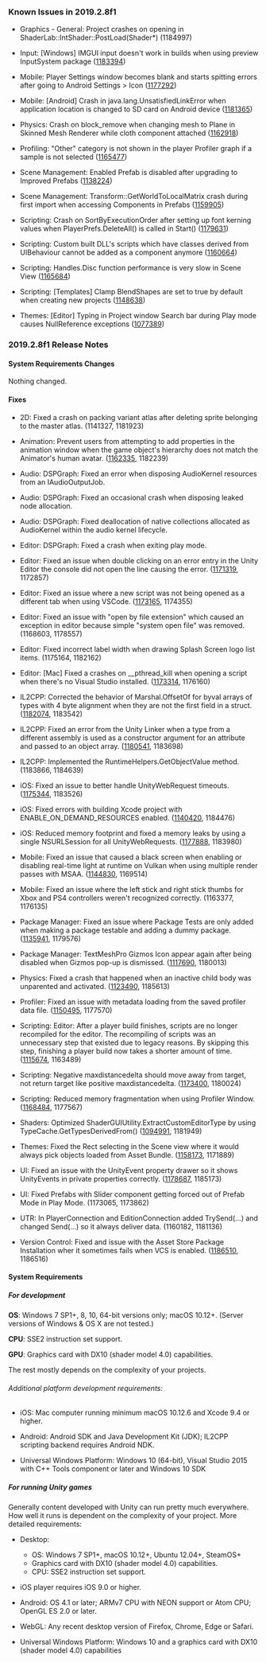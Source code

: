 ### Known Issues in 2019.2.8f1

*   Graphics - General: Project crashes on opening in ShaderLab::IntShader::PostLoad(Shader\*) (1184997)
    
*   Input: \[Windows\] IMGUI input doesn't work in builds when using preview InputSystem package ([1183394](https://issuetracker.unity3d.com/issues/imgui-input-doesnt-work-in-builds-when-using-preview-inputsystem-package))
    
*   Mobile: Player Settings window becomes blank and starts spitting errors after going to Android Settings > Icon ([1177292](https://issuetracker.unity3d.com/issues/player-settings-window-becomes-blank-and-starts-spitting-errors-after-going-to-android-settings-icon))
    
*   Mobile: \[Android\] Crash in java.lang.UnsatisfiedLinkError when application location is changed to SD card on Android device ([1181365](https://issuetracker.unity3d.com/issues/android-crash-in-java-dot-lang-dot-unsatisfiedlinkerror-when-application-location-is-changed-to-sd-card-on-android-device))
    
*   Physics: Crash on block\_remove when changing mesh to Plane in Skinned Mesh Renderer while cloth component attached ([1162918](https://issuetracker.unity3d.com/issues/crash-on-block-remove-when-changing-mesh-to-plane-in-skinned-mesh-renderer-while-cloth-component-attached))
    
*   Profiling: "Other" category is not shown in the player Profiler graph if a sample is not selected ([1165477](https://issuetracker.unity3d.com/issues/other-category-is-not-shown-in-the-player-profiler-graph-if-a-sample-is-not-selected))
    
*   Scene Management: Enabled Prefab is disabled after upgrading to Improved Prefabs ([1138224](https://issuetracker.unity3d.com/issues/enabled-prefab-is-disabled-after-upgrading-to-improved-prefabs))
    
*   Scene Management: Transform::GetWorldToLocalMatrix crash during first import when accessing Components in Prefabs ([1159905](https://issuetracker.unity3d.com/issues/transform-getworldtolocalmatrix-crash-during-first-import-when-accessing-components-in-prefabs))
    
*   Scripting: Crash on SortByExecutionOrder after setting up font kerning values when PlayerPrefs.DeleteAll() is called in Start() ([1179631](https://issuetracker.unity3d.com/issues/crash-on-sortbyexecutionorder-after-setting-up-font-kerning-values-when-playerprefs-dot-deleteall-is-called-in-start))
    
*   Scripting: Custom built DLL's scripts which have classes derived from UIBehaviour cannot be added as a component anymore ([1160664](https://issuetracker.unity3d.com/issues/custom-built-dlls-that-have-scripts-which-have-classes-derived-from-uibehaviour-cannot-be-added-as-a-component-anymore))
    
*   Scripting: Handles.Disc function performance is very slow in Scene View ([1165684](https://issuetracker.unity3d.com/issues/handles-dot-disc-function-performance-is-very-slow-in-scene-view))
    
*   Scripting: \[Templates\] Clamp BlendShapes are set to true by default when creating new projects ([1148638](https://issuetracker.unity3d.com/issues/templates-clamp-blendshapes-are-set-to-true-by-default-when-creating-new-projects))
    
*   Themes: \[Editor\] Typing in Project window Search bar during Play mode causes NullReference exceptions ([1077389](https://issuetracker.unity3d.com/issues/editor-typing-in-project-window-search-bar-during-play-mode-causes-nullreference-exceptions))
    

### 2019.2.8f1 Release Notes

#### System Requirements Changes

Nothing changed.

#### Fixes

*   2D: Fixed a crash on packing variant atlas after deleting sprite belonging to the master atlas. (1141327, 1181923)
    
*   Animation: Prevent users from attempting to add properties in the animation window when the game object's hierarchy does not match the Animator's human avatar. ([1162335](https://issuetracker.unity3d.com/issues/animation-failing-to-add-animation-property-to-the-parent-of-a-rigged-character), 1182239)
    
*   Audio: DSPGraph: Fixed an error when disposing AudioKernel resources from an IAudioOutputJob.
    
*   Audio: DSPGraph: Fixed an occasional crash when disposing leaked node allocation.
    
*   Audio: DSPGraph: Fixed deallocation of native collections allocated as AudioKernel within the audio kernel lifecycle.
    
*   Editor: DSPGraph: Fixed a crash when exiting play mode.
    
*   Editor: Fixed an issue when double clicking on an error entry in the Unity Editor the console did not open the line causing the error. ([1171319](https://issuetracker.unity3d.com/issues/mac-vscode-editor-vscode-does-not-show-the-error-line-when-double-clicking-on-the-error-entry-in-unity-editor-console), 1172857)
    
*   Editor: Fixed an issue where a new script was not being opened as a different tab when using VSCode. ([1173165](https://issuetracker.unity3d.com/issues/mac-a-new-script-is-not-being-opened-as-a-different-tab-when-using-vscode), 1174355)
    
*   Editor: Fixed an issue with "open by file extension" which caused an exception in editor because simple "system open file" was removed. (1168603, 1178557)
    
*   Editor: Fixed incorrect label width when drawing Splash Screen logo list items. (1175164, 1182162)
    
*   Editor: \[Mac\] Fixed a crashes on \_\_pthread\_kill when opening a script when there's no Visual Studio installed. ([1173314](https://issuetracker.unity3d.com/issues/mac-crashes-on-pthread-kill-when-opening-a-script-when-theres-no-visual-studio-installed), 1176160)
    
*   IL2CPP: Corrected the behavior of Marshal.OffsetOf for byval arrays of types with 4 byte alignment when they are not the first field in a struct. ([1182074](https://issuetracker.unity3d.com/issues/64bit-il2cpp-marshal-dot-offsetof-returns-incorrect-offset), 1183542)
    
*   IL2CPP: Fixed an error from the Unity Linker when a type from a different assembly is used as a constructor argument for an attribute and passed to an object array. ([1180541](https://issuetracker.unity3d.com/issues/fatal-error-in-unity-cil-linker-for-type-within-attribute-when-building-with-medium-or-high-stripping-level), 1183698)
    
*   IL2CPP: Implemented the RuntimeHelpers.GetObjectValue method. (1183866, 1184639)
    
*   iOS: Fixed an issue to better handle UnityWebRequest timeouts. ([1175344](https://issuetracker.unity3d.com/issues/ios-unitywebrequest-dot-sendwebrequest-timeout-property-is-being-ignored-until-the-server-response), 1183526)
    
*   iOS: Fixed errors with building Xcode project with ENABLE\_ON\_DEMAND\_RESOURCES enabled. ([1140420](https://issuetracker.unity3d.com/issues/ios-odr-xcode-fails-building-project-which-uses-on-demand-resources), 1184476)
    
*   iOS: Reduced memory footprint and fixed a memory leaks by using a single NSURLSession for all UnityWebRequests. ([1177888](https://issuetracker.unity3d.com/issues/memory-leak-when-sending-unitywebrequests), 1183980)
    
*   Mobile: Fixed an issue that caused a black screen when enabling or disabling real-time light at runtime on Vulkan when using multiple render passes with MSAA. ([1144830](https://issuetracker.unity3d.com/issues/android-gles3-images-are-rendered-after-a-delay-on-some-devices), 1169514)
    
*   Mobile: Fixed an issue where the left stick and right stick thumbs for Xbox and PS4 controllers weren't recognized correctly. (1163377, 1176135)
    
*   Package Manager: Fixed an issue where Package Tests are only added when making a package testable and adding a dummy package. ([1135941](https://issuetracker.unity3d.com/issues/package-tests-are-only-added-when-making-a-package-testable-and-adding-a-dummy-package), 1179576)
    
*   Package Manager: TextMeshPro Gizmos Icon appear again after being disabled when Gizmos pop-up is dismissed. ([1117690](https://issuetracker.unity3d.com/issues/textmeshpro-gizmos-icon-appear-again-after-being-disabled-when-gizmos-pop-up-is-dismissed), 1180013)
    
*   Physics: Fixed a crash that happened when an inactive child body was unparented and activated. ([1123490](https://issuetracker.unity3d.com/issues/crash-when-moving-a-non-active-rigidbody-into-nested-rigidbodies-and-making-it-active-destroying-the-parent), 1185613)
    
*   Profiler: Fixed an issue with metadata loading from the saved profiler data file. ([1150495](https://issuetracker.unity3d.com/issues/saving-profiler-data-does-not-save-markers-metadata), 1177570)
    
*   Scripting: Editor: After a player build finishes, scripts are no longer recompiled for the editor. The recompiling of scripts was an unnecessary step that existed due to legacy reasons. By skipping this step, finishing a player build now takes a shorter amount of time. ([1115674](https://issuetracker.unity3d.com/issues/inconsistent-behaviour-for-reloading-scripting-assemblies-after-building-a-project), 1163489)
    
*   Scripting: Negative maxdistancedelta should move away from target, not return target like positive maxdistancedelta. ([1173400](https://issuetracker.unity3d.com/issues/vector3-dot-movetowards-returns-target-vector3-when-maxdistancedelta-is-negative-and-greater-than-distance-between-vectors), 1180024)
    
*   Scripting: Reduced memory fragmentation when using Profiler Window. ([1168484](https://issuetracker.unity3d.com/issues/unity-leaks-memory-when-doing-assertion-with-interpolated-string-when-burst-compilation-is-off-and-profiler-is-recording), 1177567)
    
*   Shaders: Optimized ShaderGUIUtility.ExtractCustomEditorType by using TypeCache.GetTypesDerivedFrom<ShaderGUI>() ([1094991](https://issuetracker.unity3d.com/issues/hdrp-editor-is-lagging-when-modifying-material-properties), 1181949)
    
*   Themes: Fixed the Rect selecting in the Scene view where it would always pick objects loaded from Asset Bundle. ([1158173](https://issuetracker.unity3d.com/issues/rect-selecting-in-the-scene-view-always-pick-objects-loaded-from-asset-bundle), 1171889)
    
*   UI: Fixed an issue with the UnityEvent property drawer so it shows UnityEvents in private properties correctly. ([1178687](https://issuetracker.unity3d.com/issues/events-generated-by-the-player-input-component-do-not-have-callbackcontext-set-as-their-parameter-type), 1185173)
    
*   UI: Fixed Prefabs with Slider component getting forced out of Prefab Mode in Play Mode. (1173065, 1173862)
    
*   UTR: In PlayerConnection and EditionConnection added TrySend(...) and changed Send(...) so it always deliver data. (1160182, 1181136)
    
*   Version Control: Fixed and issue with the Asset Store Package Installation wher it sometimes fails when VCS is enabled. ([1186510](https://issuetracker.unity3d.com/issues/importing-some-assets-store-packages-fails-while-editor-is-trying-to-import-meta-file), 1186516)
    

#### System Requirements

##### For development

**OS**: Windows 7 SP1+, 8, 10, 64-bit versions only; macOS 10.12+. (Server versions of Windows & OS X are not tested.)

**CPU**: SSE2 instruction set support.

**GPU**: Graphics card with DX10 (shader model 4.0) capabilities.

The rest mostly depends on the complexity of your projects.

###### Additional platform development requirements:

*   iOS: Mac computer running minimum macOS 10.12.6 and Xcode 9.4 or higher.
    
*   Android: Android SDK and Java Development Kit (JDK); IL2CPP scripting backend requires Android NDK.
    
*   Universal Windows Platform: Windows 10 (64-bit), Visual Studio 2015 with C++ Tools component or later and Windows 10 SDK
    

##### For running Unity games

Generally content developed with Unity can run pretty much everywhere. How well it runs is dependent on the complexity of your project. More detailed requirements:

*   Desktop:
    
    *   OS: Windows 7 SP1+, macOS 10.12+, Ubuntu 12.04+, SteamOS+
    *   Graphics card with DX10 (shader model 4.0) capabilities.
    *   CPU: SSE2 instruction set support.
*   iOS player requires iOS 9.0 or higher.
    
*   Android: OS 4.1 or later; ARMv7 CPU with NEON support or Atom CPU; OpenGL ES 2.0 or later.
    
*   WebGL: Any recent desktop version of Firefox, Chrome, Edge or Safari.
    
*   Universal Windows Platform: Windows 10 and a graphics card with DX10 (shader model 4.0) capabilities